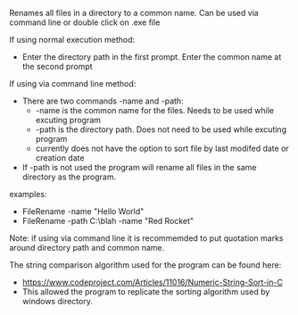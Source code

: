 Renames all files in a directory to a common name. Can be used via command line or double click on .exe file

If using normal execution method:
  - Enter the directory path in the first prompt. Enter the common name at the second prompt

If using via command line method:
  - There are two commands -name and -path:
    - -name is the common name for the files. Needs to be used while excuting program
    - -path is the directory path. Does not need to be used while excuting program
    - currently does not have the option to sort file by last modifed date or creation date
  - If -path is not used the program will rename all files in the same directory as the program.

examples:
- FileRename -name "Hello World"
- FileRename -path C:\blah -name "Red Rocket"

Note: if using via command line it is recommemded to put quotation marks around directory path and common name.

The string comparison algorithm used for the program can be found here: 
- https://www.codeproject.com/Articles/11016/Numeric-String-Sort-in-C
- This allowed the program to replicate the sorting algorithm used by windows directory.
